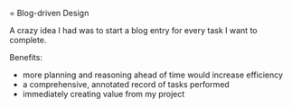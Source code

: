 = Blog-driven Design

A crazy idea I had  was to start a blog entry for every task I want to complete.

Benefits:

- more planning and reasoning ahead of time would increase efficiency
- a comprehensive, annotated record of tasks performed
- immediately creating value from my project

